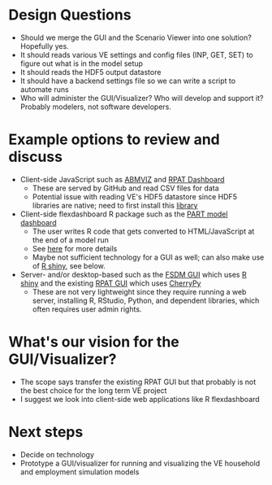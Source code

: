 # Design Questions
  - Should we merge the GUI and the Scenario Viewer into one solution?  Hopefully yes.
  - It should reads various VE settings and config files (INP, GET, SET) to figure out what is in the model setup
  - It should reads the HDF5 output datastore
  - It should have a backend settings file so we can write a script to automate runs
  - Who will administer the GUI/Visualizer?  Who will develop and support it?  Probably modelers, not software developers.

# Example options to review and discuss
  - Client-side JavaScript such as [ABMVIZ](http://rsginc.github.io/ABMVIZ) and [RPAT Dashboard](http://gregorbj.github.io/RPAT_Viewer_Pilot/VizRPAT)
    - These are served by GitHub and read CSV files for data 
    - Potential issue with reading VE's HDF5 datastore since HDF5 libraries are native; need to first install this [library](https://github.com/HDF-NI/hdf5.node)
  - Client-side flexdashboard R package such as the [PART model dashboard](http://rsginc.github.io/part_model)
    - The user writes R code that gets converted to HTML/JavaScript at the end of a model run
    - See [here](http://rsginc.github.io/part_model/Modeling%20Knowledge%20Sharing%20--%20PART%20Dashboard.pptx) for more details
    - Maybe not sufficient technology for a GUI as well; can also make use of [R shiny](https://shiny.rstudio.com/), see below.
  - Server- and/or desktop-based such as the [FSDM GUI](https://github.com/gregorbj/FSDM_GUI/blob/master/documentation/FSDM_Users_Guide_20161116.docx) which uses [R shiny](https://shiny.rstudio.com/) and the existing [RPAT GUI](https://planningtools.transportation.org/files/63.pdf) which uses [CherryPy](http://cherrypy.org)
    - These are not very lightweight since they require running a web server, installing R, RStudio, Python, and dependent libraries, which often requires user admin rights.

# What's our vision for the GUI/Visualizer?
  - The scope says transfer the existing RPAT GUI but that probably is not the best choice for the long term VE project
  - I suggest we look into client-side web applications like R flexdashboard

# Next steps
  - Decide on technology
  - Prototype a GUI/visualizer for running and visualizing the VE household and employment simulation models
